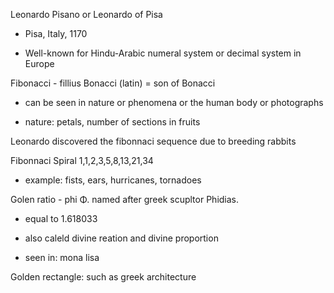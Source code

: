 Leonardo Pisano or Leonardo of Pisa

- Pisa, Italy, 1170

- Well-known for Hindu-Arabic numeral system or decimal system in Europe

Fibonacci - fillius Bonacci (latin) = son of Bonacci

- can be seen in nature or phenomena or the human body or photographs

- nature: petals, number of sections in fruits

Leonardo discovered the fibonnaci sequence due to breeding rabbits

Fibonnaci Spiral 1,1,2,3,5,8,13,21,34

- example: fists, ears, hurricanes, tornadoes

Golen ratio - phi Φ. named after greek scupltor Phidias.

- equal to 1.618033

- also caleld divine reation and divine proportion

- seen in: mona lisa

Golden rectangle: such as greek architecture
